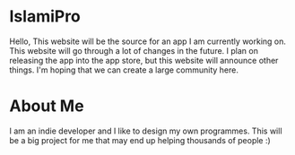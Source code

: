 # IslamiPro

Hello, This website will be the source for an app I am currently working on. This website will go through a lot of changes in the future. I plan on releasing the app into the app store, but this website will announce other things. I'm hoping that we can create a large community here.

# About Me
I am an indie developer and I like to design my own programmes. This will be a big project for me that may end up helping thousands of people :)
